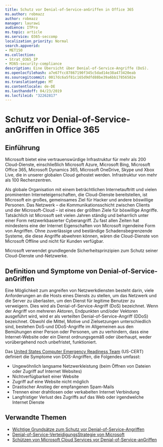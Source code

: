 ```yaml
---
title: Schutz vor Denial-of-Service-anGriffen in Office 365
ms.author: robmazz
author: robmazz
manager: laurawi
audience: ITPro
ms.topic: article
ms.service: O365-seccomp
localization_priority: Normal
search.appverid:
- MET150
ms.collection:
- Strat_O365_IP
- M365-security-compliance
description: Eine Übersicht über Denial-of-Service-Angriffe (DoS).
ms.openlocfilehash: a7e67fcc87867190f345c5dad14e38a473420eab
ms.sourcegitcommit: 0017dc6a5f81c165d9dfd88be39a6bb17856582e
ms.translationtype: MT
ms.contentlocale: de-DE
ms.lasthandoff: 04/23/2019
ms.locfileid: "32262817"
---
```

# <a name="defending-against-denial-of-service-attacks-in-office-365"></a>Schutz vor Denial-of-Service-anGriffen in Office 365

## <a name="introduction"></a>Einführung
Microsoft bietet eine vertrauenswürdige Infrastruktur für mehr als 200 Cloud-Dienste, einschließlich Microsoft Azure, Microsoft Bing, Microsoft Office 365, Microsoft Dynamics 365, Microsoft OneDrive, Skype und Xbox Live, die in unserer globalen Cloud gehostet werden. Infrastruktur von mehr als 100 Rechenzentren.

Als globale Organisation mit einem beträchtlichen Internetauftritt und vielen prominenten Interneteigenschaften, die Cloud-Dienste bereitstellen, ist Microsoft ein großes, gemeinsames Ziel für Hacker und andere böswillige Personen. Das Netzwerk – die Kommunikationsschicht zwischen Clients und der Microsoft-Cloud – ist eines der größten Ziele für böswillige Angriffe. Tatsächlich ist Microsoft seit vielen Jahren ständig und beharrlich unter einer Form netzwerkbasierter Cyberangriff. Zu fast allen Zeiten hat mindestens eine der Internet Eigenschaften von Microsoft irgendeine Form von Angriffen. Ohne zuverlässige und beständige Schadensbegrenzende Systeme, die diese Angriffe abwehren können, wären die Cloud-Dienste von Microsoft Offline und nicht für Kunden verfügbar.

Microsoft verwendet grundlegende Sicherheitsprinzipien zum Schutz seiner Cloud-Dienste und-Netzwerke. 

## <a name="definition-and-symptoms-of-denial-of-service-attacks"></a>Definition und Symptome von Denial-of-Service-anGriffen
Eine Möglichkeit zum angreifen von Netzwerkdiensten besteht darin, viele Anforderungen an die Hosts eines Diensts zu stellen, um das Netzwerk und die Server zu überlasten, um den Dienst für legitime Benutzer zu verweigern. Dies wird als Denial-of-Service-Angriff (DoS) bezeichnet. Wenn der Angriff von mehreren Aktoren, Endpunkten und/oder Vektoren ausgeführt wird, wird er als verteilten Denial-of-Service-Angriff (DDoS) bezeichnet. Obwohl die Mittel, Motive und Zielsetzungen unterschiedlich sind, bestehen DoS-und DDoS-Angriffe im Allgemeinen aus den Bemühungen einer Person oder Personen, um zu verhindern, dass eine Internet-Website oder ein Dienst ordnungsgemäß oder überhaupt, weder vorübergehend noch unbefristet, funktioniert.

Das [United States Computer Emergency Readiness Team](https://www.us-cert.gov/) (US-CERT) definiert die Symptome von DOS-Angriffen, die Folgendes umfasst:
- Ungewöhnlich langsame Netzwerkleistung (beim Öffnen von Dateien oder Zugriff auf Internet Websites)
- Nichtverfügbarkeit einer Website
- Zugriff auf eine Website nicht möglich
- Drastischer Anstieg der empfangenen Spam-Mails
- Trennen einer drahtlosen oder verkabelten Internet Verbindung
- Langfristiger Verlust des Zugriffs auf das Web oder irgendwelche Internet Dienste

## <a name="related-topics"></a>Verwandte Themen
- [Wichtige Grundsätze zum Schutz vor Denial-of-Service-Angriffen](office-365-core-principles-of-defense-against-dos-attacks.md)
- [Denial-of-Service-VerteidigungsStrategie von Microsoft](office-365-microsoft-dos-defense-strategy.md)
- [Schützen von Microsoft Cloud Services vor Denial-of-Service-anGriffen](office-365-defending-cloud-services-against-dos-attacks.md)

